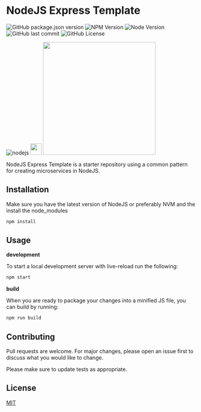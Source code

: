 # NodeJS Express Template

![GitHub package.json version][version] ![NPM Version][npm-version] ![Node Version][node-version] ![GitHub last commit][last-commit]  ![GitHub License][license]

![nodejs](https://nodejs.org/static/logos/nodejsDark.svg) <img src="https://www.freepnglogos.com/uploads/plus-icon/plus-icon-plus-svg-png-icon-download-1.png" width="30" > <img src="https://raw.githubusercontent.com/openjs-foundation/artwork/master/projects/express/express-logo-horizontal-black.svg" width="300">


NodeJS Express Template is a starter repository using a common pattern for creating microservices in NodeJS.

## Installation

Make sure you have the latest version of NodeJS or preferably NVM and the install the node_modules

```bash
npm install
```

## Usage

**development**

To start a local development server with live-reload run the following:

```bash
npm start
```

**build**

When you are ready to package your changes into a minified JS file, you can build by running:

```bash
npm run build
```

## Contributing

Pull requests are welcome. For major changes, please open an issue first
to discuss what you would like to change.

Please make sure to update tests as appropriate.

## License

[MIT](https://choosealicense.com/licenses/mit/)

[last-commit]: https://img.shields.io/github/last-commit/ranson21/tmpl-nodejs-express
[version]: https://img.shields.io/github/package-json/v/ranson21/tmpl-nodejs-express
[license]: https://img.shields.io/github/license/ranson21/tmpl-nodejs-express
[node-version]: https://img.shields.io/github/package-json/engines.node/ranson21/tmpl-nodejs-express?color=orange
[npm-version]: https://img.shields.io/github/package-json/engines.npm/ranson21/tmpl-nodejs-express?color=red
